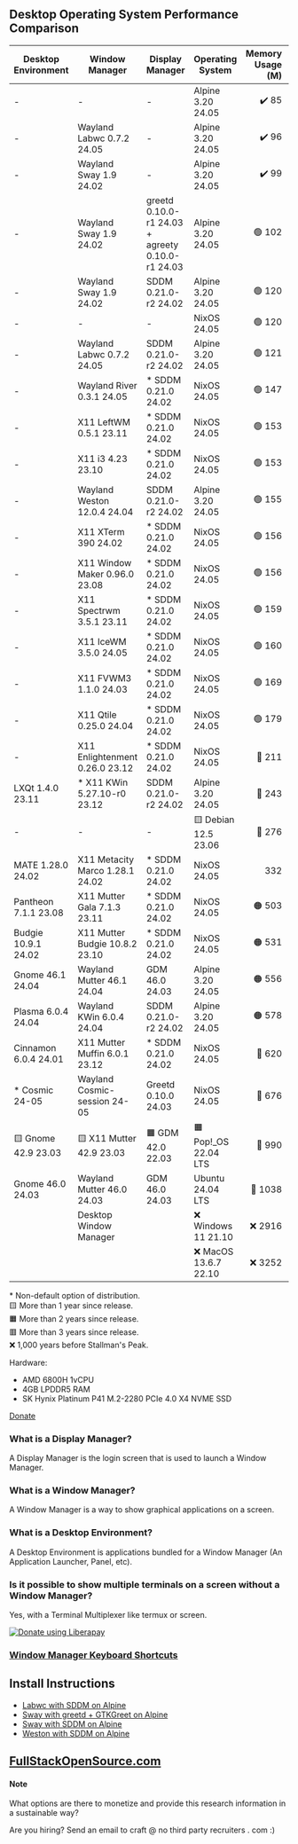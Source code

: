## Desktop Operating System Performance Comparison

|Desktop Environment |Window Manager                 |Display Manager                                 |Operating System    |Memory Usage (M)|Load Average|Disk Usage (M)|Reboot Time|
|--------------------|-------------------------------|------------------------------------------------|--------------------|---------:|-----------:|-------------:|----------:|
|-                   |-                              |-                                               |Alpine 3.20 24.05   |     ✔️ 85|     ✔️ 0.00|        ✔️ 347|      🔵 8s|
|-                   |Wayland Labwc 0.7.2 24.05      |-                                               |Alpine 3.20 24.05   |     ✔️ 96|     ✔️ 0.00|        ✔️ 415|        10s|
|-                   |Wayland Sway 1.9 24.02         |-                                               |Alpine 3.20 24.05   |     ✔️ 99|     ✔️ 0.00|        ✔️ 744|     🟡 15s|
|-                   |Wayland Sway 1.9 24.02         |greetd 0.10.0-r1 24.03 + agreety 0.10.0-r1 24.03|Alpine 3.20 24.05   |    🟢 102|     ✔️ 0.00|        ✔️ 606|        10s|
|-                   |Wayland Sway 1.9 24.02         |SDDM 0.21.0-r2 24.02                            |Alpine 3.20 24.05   |    🟢 120|     ✔️ 0.00|        ✔️ 732|        12s|
|-                   |-                              |-                                               |NixOS 24.05         |    🟢 120|     ✔️ 0.00|       🔵 2443|      ✔️ 5s|
|-                   |Wayland Labwc 0.7.2 24.05      |SDDM 0.21.0-r2 24.02                            |Alpine 3.20 24.05   |    🟢 121|     ✔️ 0.00|        ✔️ 732|        10s|
|-                   |Wayland River 0.3.1 24.05      |* SDDM 0.21.0 24.02                             |NixOS 24.05         |    🟢 147|     ✔️ 0.00|          3345|      🟢 6s|
|-                   |X11 LeftWM 0.5.1 23.11         |* SDDM 0.21.0 24.02                             |NixOS 24.05         |    🟢 153|     🟢 0.08|          3416|      ✔️ 5s|
|-                   |X11 i3 4.23 23.10              |* SDDM 0.21.0 24.02                             |NixOS 24.05         |    🟢 153|        0.23|          3398|      🟢 6s|
|-                   |Wayland Weston 12.0.4 24.04    |SDDM 0.21.0-r2 24.02                            |Alpine 3.20 24.05   |    🟢 155|     ✔️ 0.00|        ✔️ 744|      🔵 9s|
|-                   |X11 XTerm 390 24.02            |* SDDM 0.21.0 24.02                             |NixOS 24.05         |    🟢 156|     ✔️ 0.00|          3386|      🟢 7s|
|-                   |X11 Window Maker 0.96.0 23.08  |* SDDM 0.21.0 24.02                             |NixOS 24.05         |    🟢 156|     🟢 0.07|          3449|      🟢 7s|
|-                   |X11 Spectrwm 3.5.1 23.11       |* SDDM 0.21.0 24.02                             |NixOS 24.05         |    🟢 159|     🔵 0.13|          3387|      🟢 7s|
|-                   |X11 IceWM 3.5.0 24.05          |* SDDM 0.21.0 24.02                             |NixOS 24.05         |    🟢 160|     🔵 0.13|          3397|      🟢 6s|
|-                   |X11 FVWM3 1.1.0 24.03          |* SDDM 0.21.0 24.02                             |NixOS 24.05         |    🟢 169|        0.27|          3394|      🔵 8s|
|-                   |X11 Qtile 0.25.0 24.04         |* SDDM 0.21.0 24.02                             |NixOS 24.05         |    🟢 179|        0.20|          3479|      🟢 7s|
|-                   |X11 Enlightenment 0.26.0 23.12 |* SDDM 0.21.0 24.02                             |NixOS 24.05         |    🔵 211|        0.27|       🟡 5786|      🔵 8s|
|LXQt 1.4.0 23.11    |* X11 KWin 5.27.10-r0 23.12    |SDDM 0.21.0-r2 24.02                            |Alpine 3.20 24.05   |    🔵 243|     ✔️ 0.00|       🟢 1122|        10s|
|-                   |-                              |-                                               |🟨 Debian 12.5 23.06|    🔵 276|     ✔️ 0.00|       🟢 1684|      ✔️ 5s|
|MATE 1.28.0 24.02   |X11 Metacity Marco 1.28.1 24.02|* SDDM 0.21.0 24.02                             |NixOS 24.05         |       332|     🔵 0.13|       🟠 6119|      🔵 9s|
|Pantheon 7.1.1 23.08|X11 Mutter Gala 7.1.3 23.11    |* SDDM 0.21.0 24.02                             |NixOS 24.05         |    🟠 503|        0.29|       🟠 6476|        12s|
|Budgie 10.9.1 24.02 |X11 Mutter Budgie 10.8.2 23.10 |* SDDM 0.21.0 24.02                             |NixOS 24.05         |    🟠 531|     🟠 0.52|       🟠 6499|        12s|
|Gnome 46.1 24.04    |Wayland Mutter 46.1 24.04      |GDM 46.0 24.03                                  |Alpine 3.20 24.05   |    🟠 556|     🟡 0.48|       🟢 1843|     🟠 19s|
|Plasma 6.0.4 24.04  |Wayland KWin 6.0.4 24.04       |SDDM 0.21.0-r2 24.02                            |Alpine 3.20 24.05   |    🟠 578|     🟠 0.88|       🔵 2618|     🟠 16s|
|Cinnamon 6.0.4 24.01|X11 Mutter Muffin 6.0.1 23.12  |* SDDM 0.21.0 24.02                             |NixOS 24.05         |    🔴 620|     🔴 1.05|       🔴 7206|        12s|
|* Cosmic 24-05      |Wayland Cosmic-session 24-05   |Greetd 0.10.0 24.03                             |NixOS 24.05         |    🔴 676|     🟠 0.59|          4323|        12s|
|🟨 Gnome 42.9 23.03 |🟨 X11 Mutter 42.9 23.03       |🟧 GDM 42.0 22.03                               |🟧 Pop!_OS 22.04 LTS|    🔴 990|     🔴 2.51|       🔴 7219|     🔴 26s|
|Gnome 46.0 24.03    |Wayland Mutter 46.0 24.03      |GDM 46.0 24.03                                  |Ubuntu 24.04 LTS    |   🔴 1038|     🟠 0.74|       🔴 9154|     🟠 19s|
|                    |Desktop Window Manager         |                                                |❌ Windows 11 21.10  |    ❌ 2916|            |       ❌ 25720|      ❌ 57s|
|                    |                               |                                                |❌ MacOS 13.6.7 22.10|    ❌ 3252|    ❌ 126.37|       🔴 8912|      ❌ 47s|

\* Non-default option of distribution.<br>
🟨 More than 1 year since release.<br>
🟧 More than 2 years since release.<br>
🟥 More than 3 years since release.<br>
❌ 1,000 years before Stallman's Peak.

Hardware: 
* AMD 6800H 1vCPU
* 4GB LPDDR5 RAM
* SK Hynix Platinum P41 M.2-2280 PCIe 4.0 X4 NVME SSD


[Donate](https://liberapay.com/craft/donate) 


### What is a Display Manager?
A Display Manager is the login screen that is used to launch a Window Manager.

### What is a Window Manager?
A Window Manager is a way to show graphical applications on a screen.

### What is a Desktop Environment?
A Desktop Environment is applications bundled for a Window Manager (An Application Launcher, Panel, etc).

### Is it possible to show multiple terminals on a screen without a Window Manager?
Yes, with a Terminal Multiplexer like termux or screen.

<noscript><a href="https://liberapay.com/Craft/donate"><img alt="Donate using Liberapay" src="https://liberapay.com/assets/widgets/donate.svg"></a></noscript>

### [Window Manager Keyboard Shortcuts](/keyboardshortcuts.md)

## Install Instructions
* [Labwc with SDDM on Alpine](/alpine/labwc-sddm.md)
* [Sway with greetd + GTKGreet on Alpine](/alpine/sway-greetd-gtkgreet.md)
* [Sway with SDDM on Alpine](/alpine/sway-sddm.md)
* [Weston with SDDM on Alpine](/alpine/weston-sddm.md)


## [FullStackOpenSource.com](https://fullstackopensource.com/)

#### Note
What options are there to monetize and provide this research information in a sustainable way? 

Are you hiring? Send an email to craft @ no third party recruiters . com :)
